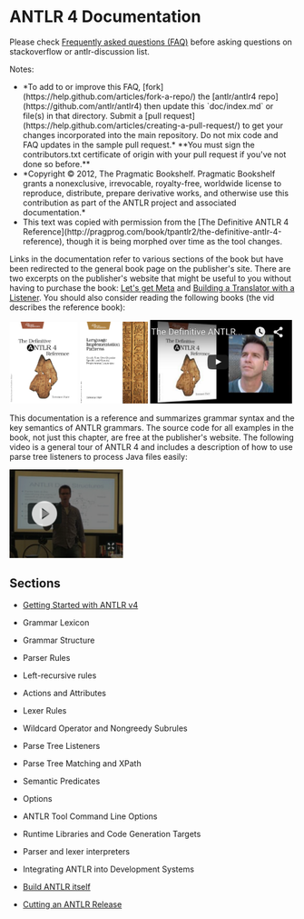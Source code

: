 # ANTLR 4 Documentation

Please check [Frequently asked questions (FAQ)](faq/index.md) before asking questions on stackoverflow or antlr-discussion list.

Notes:
<ul>
<li>*To add to or improve this FAQ, [fork](https://help.github.com/articles/fork-a-repo/) the [antlr/antlr4 repo](https://github.com/antlr/antlr4) then update this `doc/index.md` or file(s) in that directory.  Submit a [pull request](https://help.github.com/articles/creating-a-pull-request/) to get your changes incorporated into the main repository. Do not mix code and FAQ updates in the sample pull request.* **You must sign the contributors.txt certificate of origin with your pull request if you've not done so before.**</li>

<li>*Copyright © 2012, The Pragmatic Bookshelf.  Pragmatic Bookshelf grants a nonexclusive, irrevocable, royalty-free, worldwide license to reproduce, distribute, prepare derivative works, and otherwise use this contribution as part of the ANTLR project and associated documentation.*</li>

<li>This text was copied with permission from the [The Definitive ANTLR 4 Reference](http://pragprog.com/book/tpantlr2/the-definitive-antlr-4-reference), though it is being morphed over time as the tool changes.</li>
</ul>

Links in the documentation refer to various sections of the book but have been redirected to the general book page on the publisher's site. There are two excerpts on the publisher's website that might be useful to you without having to purchase the book: [Let's get Meta](http://media.pragprog.com/titles/tpantlr2/picture.pdf) and [Building a Translator with a Listener](http://media.pragprog.com/titles/tpantlr2/listener.pdf). You should also consider reading the following books (the vid describes the reference book):

<a href=""><img src=images/tpantlr2.png width=120></a>
<a href=""><img src=images/tpdsl.png width=120></a>
<a href="https://www.youtube.com/watch?v=OAoA3E-cyug"><img src=images/teronbook.png width=250></a>
                 
This documentation is a reference and summarizes grammar syntax and the key semantics of ANTLR grammars. The source code for all examples in the book, not just this chapter, are free at the publisher's website. The following video is a general tour of ANTLR 4 and includes a description of how to use parse tree listeners to process Java files easily:

<a href="https://vimeo.com/59285751"><img src=images/tertalk.png width=200></a>

## Sections

* [Getting Started with ANTLR v4](getting-started.md)

* Grammar Lexicon

* Grammar Structure

* Parser Rules

* Left-recursive rules

* Actions and Attributes

* Lexer Rules

* Wildcard Operator and Nongreedy Subrules

* Parse Tree Listeners

* Parse Tree Matching and XPath

* Semantic Predicates

* Options

* ANTLR Tool Command Line Options

* Runtime Libraries and Code Generation Targets

* Parser and lexer interpreters

* Integrating ANTLR into Development Systems

* [Build ANTLR itself](building-antlr.md)

* [Cutting an ANTLR Release](releasing-antlr.md)
